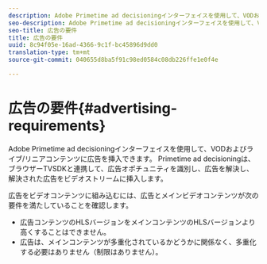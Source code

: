 ```yaml
---
description: Adobe Primetime ad decisioningインターフェイスを使用して、VODおよびライブ/リニアコンテンツに広告を挿入できます。 Primetime ad decisioningは、ブラウザーTVSDKと連携して、広告オポチュニティを識別し、広告を解決し、解決された広告をビデオストリームに挿入します。
seo-description: Adobe Primetime ad decisioningインターフェイスを使用して、VODおよびライブ/リニアコンテンツに広告を挿入できます。 Primetime ad decisioningは、ブラウザーTVSDKと連携して、広告オポチュニティを識別し、広告を解決し、解決された広告をビデオストリームに挿入します。
seo-title: 広告の要件
title: 広告の要件
uuid: 8c94f05e-16ad-4366-9c1f-bc45896d9dd0
translation-type: tm+mt
source-git-commit: 040655d8ba5f91c98ed0584c08db226ffe1e0f4e

---
```



# 広告の要件{#advertising-requirements}

Adobe Primetime ad decisioningインターフェイスを使用して、VODおよびライブ/リニアコンテンツに広告を挿入できます。 Primetime ad decisioningは、ブラウザーTVSDKと連携して、広告オポチュニティを識別し、広告を解決し、解決された広告をビデオストリームに挿入します。

広告をビデオコンテンツに組み込むには、広告とメインビデオコンテンツが次の要件を満たしていることを確認します。

* 広告コンテンツのHLSバージョンをメインコンテンツのHLSバージョンより高くすることはできません。
* 広告は、メインコンテンツが多重化されているかどうかに関係なく、多重化する必要はありません（制限はありません）。


